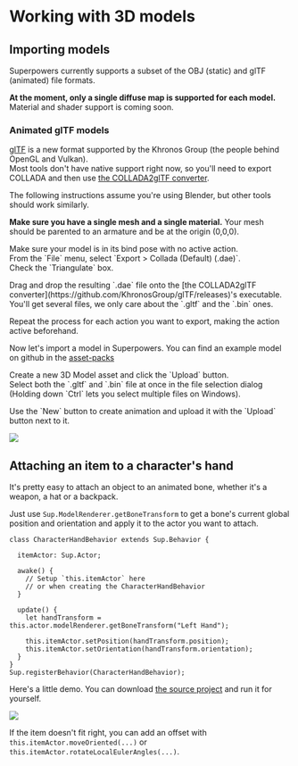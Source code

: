 # Working with 3D models

## Importing models

Superpowers currently supports a subset of the OBJ (static) and glTF (animated) file formats.

<div class="note">
  <b>At the moment, only a single diffuse map is supported for each model.</b>
  Material and shader support is coming soon.
</div>

### Animated glTF models

<a href="https://github.com/KhronosGroup/glTF">glTF</a> is a new format supported by the Khronos Group (the people behind OpenGL and Vulkan).  
Most tools don't have native support right now, so you'll need to export COLLADA and then use [the COLLADA2glTF converter](https://github.com/KhronosGroup/glTF/wiki/Converter-builds).

The following instructions assume you're using Blender, but other tools should work similarly.

<div class="note">
  <p><b>Make sure you have a single mesh and a single material.</b> Your mesh should be parented to an armature and be at the origin (0,0,0).
</div>

<div class="action">
  <p>Make sure your model is in its bind pose with no active action.<br>
  From the `File` menu, select `Export > Collada (Default) (.dae)`.<br>
  Check the `Triangulate` box.

  <p>Drag and drop the resulting `.dae` file onto the [the COLLADA2glTF converter](https://github.com/KhronosGroup/glTF/releases)'s executable.<br>
  You'll get several files, we only care about the `.gltf` and the `.bin` ones.

  <p>Repeat the process for each action you want to export, making the action active beforehand.
</div>

Now let's import a model in Superpowers.
You can find an example model on github in the [asset-packs](https://github.com/sparklinlabs/superpowers-asset-packs/tree/master/3d-character/character/animation/bind-pose)

<div class="action">
  <p>Create a new 3D Model asset and click the `Upload` button.<br>
  Select both the `.gltf` and `.bin` file at once in the file selection dialog (Holding down `Ctrl` lets you select multiple files on Windows).

  <p>Use the `New` button to create animation and upload it with the `Upload` button next to it.
</div>

![](http://i.imgur.com/niveyoP.gif)

## Attaching an item to a character's hand

It's pretty easy to attach an object to an animated bone, whether it's a weapon,
a hat or a backpack.

Just use `Sup.ModelRenderer.getBoneTransform` to get a bone's current global position and orientation and apply it to the actor you want to attach.

```
class CharacterHandBehavior extends Sup.Behavior {

  itemActor: Sup.Actor;

  awake() {
    // Setup `this.itemActor` here
    // or when creating the CharacterHandBehavior
  }

  update() {
    let handTransform = this.actor.modelRenderer.getBoneTransform("Left Hand");

    this.itemActor.setPosition(handTransform.position);
    this.itemActor.setOrientation(handTransform.orientation);
  }
}
Sup.registerBehavior(CharacterHandBehavior);
```

Here's a little demo. You can download [the source project](https://bitbucket.org/sparklinlabs/superpowers-model-demo/) and run it for yourself.

![](http://i.imgur.com/gep1b6u.gif)

If the item doesn't fit right, you can add an offset with `this.itemActor.moveOriented(...)` or `this.itemActor.rotateLocalEulerAngles(...)`.
